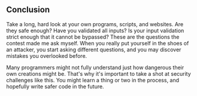 ## Conclusion

Take a long, hard look at your own programs, scripts, and websites.
Are they safe enough?
Have you validated all inputs?
Is your input validation strict enough that it cannot be bypassed?
These are the questions the contest made me ask myself.
When you really put yourself in the shoes of an attacker,
you start asking different questions,
and you may discover mistakes you overlooked before.

Many programmers might not fully understand just how dangerous their own creations might be.
That's why it's important to take a shot at security challenges like this.
You might learn a thing or two in the process,
and hopefully write safer code in the future.

